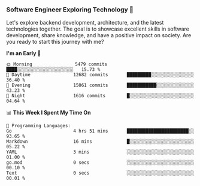 ### Software Engineer Exploring Technology 🚀 

Let's explore backend development, architecture, and the latest technologies together. The goal is to showcase excellent skills in software development, share knowledge, and have a positive impact on society. Are you ready to start this journey with me?

<!--START_SECTION:waka-->
**I'm an Early 🐤** 

```text
🌞 Morning                5479 commits        ████░░░░░░░░░░░░░░░░░░░░░   15.73 % 
🌆 Daytime                12682 commits       █████████░░░░░░░░░░░░░░░░   36.40 % 
🌃 Evening                15061 commits       ███████████░░░░░░░░░░░░░░   43.23 % 
🌙 Night                  1616 commits        █░░░░░░░░░░░░░░░░░░░░░░░░   04.64 % 
```


📊 **This Week I Spent My Time On** 

```text
💬 Programming Languages: 
Go                       4 hrs 51 mins       ███████████████████████░░   93.65 % 
Markdown                 16 mins             █░░░░░░░░░░░░░░░░░░░░░░░░   05.22 % 
YAML                     3 mins              ░░░░░░░░░░░░░░░░░░░░░░░░░   01.00 % 
go.mod                   0 secs              ░░░░░░░░░░░░░░░░░░░░░░░░░   00.10 % 
Text                     0 secs              ░░░░░░░░░░░░░░░░░░░░░░░░░   00.01 % 
```


<!--END_SECTION:waka-->
